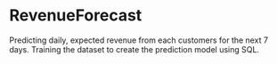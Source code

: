 # RevenueForecast
Predicting daily, expected revenue from each customers for the next 7 days. Training the dataset to create the prediction model using SQL.
